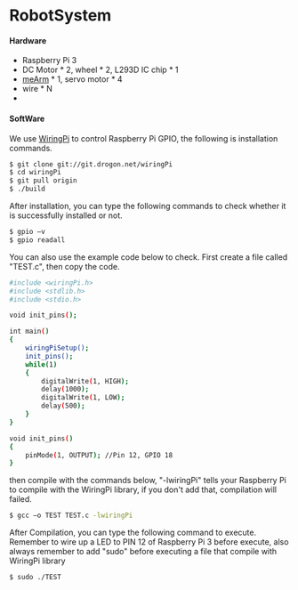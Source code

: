 # RobotSystem

#### Hardware
 - Raspberry Pi 3
 - DC Motor * 2, wheel * 2, L293D IC chip * 1 
 - [meArm](https://shop.mime.co.uk/) * 1, servo motor * 4 
 - wire * N
 - 
 
#### SoftWare
We use [WiringPi](http://wiringpi.com/) to control Raspberry Pi GPIO, the following is installation commands.


```sh
$ git clone git://git.drogon.net/wiringPi
$ cd wiringPi
$ git pull origin
$ ./build
```
After installation, you can type the following commands to check whether it is successfully installed or not.

```sh
$ gpio –v
$ gpio readall
```

You can also use the example code below to check. First create a file called "TEST.c", then copy the code. 
```sh
#include <wiringPi.h>
#include <stdlib.h>
#include <stdio.h>

void init_pins();

int main()
{
	wiringPiSetup();
	init_pins();
	while(1)
	{
		digitalWrite(1, HIGH);
		delay(1000);
		digitalWrite(1, LOW);
		delay(500);
	}
}

void init_pins()
{
	pinMode(1, OUTPUT); //Pin 12, GPIO 18
}
```

then compile with the commands below, "-lwiringPi" tells your Raspberry Pi to compile with the WiringPi library, if you don't add that, compilation will failed.

```sh
$ gcc –o TEST TEST.c -lwiringPi
```

After Compilation, you can type the following command to execute. Remember to wire up a LED to PIN 12 of Raspberry Pi 3 before execute, also always remember to add "sudo" before executing a file that compile with WiringPi library
```sh
$ sudo ./TEST
```
